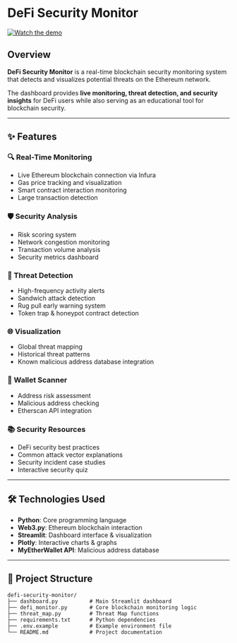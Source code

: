 # DeFi Security Monitor

[![Watch the demo](https://img.youtube.com/vi/BjWg1ltNm_Q/0.jpg)](https://youtu.be/BjWg1ltNm_Q)


## Overview

**DeFi Security Monitor** is a real-time blockchain security monitoring system that detects and visualizes potential threats on the Ethereum network.  

The dashboard provides **live monitoring, threat detection, and security insights** for DeFi users while also serving as an educational tool for blockchain security.

---

## ✨ Features

### 🔍 Real-Time Monitoring
- Live Ethereum blockchain connection via Infura
- Gas price tracking and visualization
- Smart contract interaction monitoring
- Large transaction detection

### 🛡️ Security Analysis
- Risk scoring system
- Network congestion monitoring
- Transaction volume analysis
- Security metrics dashboard

### 🚨 Threat Detection
- High-frequency activity alerts
- Sandwich attack detection
- Rug pull early warning system
- Token trap & honeypot contract detection

### 🌐 Visualization
- Global threat mapping
- Historical threat patterns
- Known malicious address database integration

### 👛 Wallet Scanner
- Address risk assessment
- Malicious address checking
- Etherscan API integration

### 📚 Security Resources
- DeFi security best practices
- Common attack vector explanations
- Security incident case studies
- Interactive security quiz

---

## 🛠 Technologies Used

- **Python**: Core programming language  
- **Web3.py**: Ethereum blockchain interaction  
- **Streamlit**: Dashboard interface & visualization  
- **Plotly**: Interactive charts & graphs  
- **MyEtherWallet API**: Malicious address database  

---

## 📂 Project Structure

```plaintext
defi-security-monitor/
├── dashboard.py          # Main Streamlit dashboard
├── defi_monitor.py       # Core blockchain monitoring logic
├── threat_map.py         # Threat Map functions
├── requirements.txt      # Python dependencies
├── .env.example          # Example environment file
└── README.md             # Project documentation
